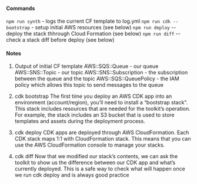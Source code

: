 #### Commands
`npm run synth` - logs the current CF template to log.yml
`npm run cdk -- bootstrap` - setup initial AWS resources (see below)
`npm run deploy` -- deploy the stack thhrough Cloud Formation (see below)
`npm run diff` -- check a stack diff before deploy (see below)

#### Notes
1. Output of initial CF template
AWS::SQS::Queue - our queue
AWS::SNS::Topic - our topic
AWS::SNS::Subscription - the subscription between the queue and the topic
AWS::SQS::QueuePolicy - the IAM policy which allows this topic to send messages to the queue


2. cdk bootstrap
The first time you deploy an AWS CDK app into an environment (account/region), you’ll need to install
a “bootstrap stack”. This stack includes resources that are needed for the toolkit’s operation.
For example, the stack includes an S3 bucket that is used to store templates and assets during
the deployment process.

3. cdk deploy
CDK apps are deployed through AWS CloudFormation. Each CDK stack maps 1:1 with CloudFormation stack.
This means that you can use the AWS CloudFormation console to manage your stacks.

4. cdk diff
Now that we modified our stack’s contents, we can ask the toolkit to show us the difference between
our CDK app and what’s currently deployed. This is a safe way to check what will happen once we run
cdk deploy and is always good practice
